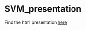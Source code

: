 # SVM_presentation

Find the html presentation [here](https://RatyO.github.io/SVM_presentationhttps://github.com/RatyO/SVM_presentation/blob/master/docs/supportVectorMachines.R.html)
